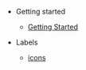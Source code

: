 <!-- _navbar.md -->

* Getting started

  * [Getting Started](getting_started/getting_started.md)

* Labels
  * [icons](labels/icons.md)
